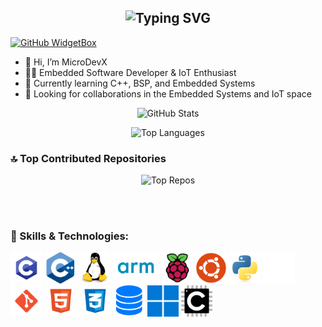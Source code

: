 <h2 align="center">
  <img src="https://readme-typing-svg.demolab.com?font=Fira+Code&pause=1000&color=9B72FF&center=true&vCenter=true&width=435&lines=Learning%2C+Living%2C+and+Leveling+up." alt="Typing SVG" />
</h2>

[![GitHub WidgetBox](https://github-widgetbox.vercel.app/api/profile?username=MicroDevX&data=followers,repositories,stars,commits&theme=darkmode)](https://github.com/MicroDevX)


<ul align="left">
  <li>👋 Hi, I’m MicroDevX</li>
  <li>👨‍💻 Embedded Software Developer & IoT Enthusiast</li>
  <li>📖 Currently learning C++, BSP, and Embedded Systems</li>
  <li>💞 Looking for collaborations in the Embedded Systems and IoT space</li>
</ul>

<p align="center">
  <img src="https://github-readme-stats.vercel.app/api?username=MicroDevX&theme=dark&hide_border=false&include_all_commits=true&count_private=true" alt="GitHub Stats">
</p>

<p align="center">
  <img src="https://github-readme-stats.vercel.app/api/top-langs/?username=MicroDevX&theme=dark&hide_border=false&include_all_commits=true&count_private=true&layout=compact" alt="Top Languages">
</p>

### 🔝 Top Contributed Repositories
<p align="center">
  <img src="https://github-contributor-stats.vercel.app/api?username=MicroDevX&limit=7&theme=dark&combine_all_yearly_contributions=true" alt="Top Repos">
</p>

<br><br>

### 🔧 Skills & Technologies:
<p align="left">
  <img src="https://github.com/Omkar7637/PORTFOLIO/raw/main/src/png/clogo.png" alt="C" height="50" title="C">
  <img src="https://github.com/Omkar7637/PORTFOLIO/raw/main/src/png/C++%20(CPlusPlus).png" alt="C++" height="50" title="C++">
  <img src="https://github.com/Omkar7637/PORTFOLIO/raw/main/src/png/Linux.png" alt="Linux" height="50" title="Linux">
  <img src="https://github.com/Omkar7637/PORTFOLIO/raw/main/src/png/Arm_Holdings-Logo.wine.png" alt="Arm Cortex-M" height="50" title="Arm Cortex-M">
  <img src="https://github.com/Omkar7637/PORTFOLIO/raw/main/src/png/Raspberry%20Pi.png" alt="Raspberry Pi" height="50" title="Raspberry Pi">
  <img src="https://github.com/Omkar7637/PORTFOLIO/raw/main/src/png/Ubuntu.png" alt="Ubuntu" height="50" title="Ubuntu">
  <img src="https://github.com/Omkar7637/PORTFOLIO/raw/main/src/png/Python.png" alt="Python" height="50" title="Python">
  <img src="https://github.com/Omkar7637/PORTFOLIO/raw/main/src/png/githublogo.png" alt="GitHub" height="50" title="GitHub">
  <img src="https://github.com/Omkar7637/PORTFOLIO/raw/main/src/png/gitlogo.png" alt="Git" height="50" title="Git">
  <img src="https://github.com/Omkar7637/PORTFOLIO/raw/main/src/png/htmllogo.png" alt="HTML" height="50" title="HTML">
  <img src="https://github.com/Omkar7637/PORTFOLIO/raw/main/src/png/csslogo.png" alt="CSS" height="50" title="CSS">
  <img src="https://github.com/Omkar7637/PORTFOLIO/raw/main/src/png/sql.png" alt="SQL" height="50" title="SQL">
  <img src="https://github.com/Omkar7637/PORTFOLIO/raw/main/src/png/Windows%2011.png" alt="Windows" height="50" title="Windows">
  <img src="https://github.com/Omkar7637/PORTFOLIO/raw/main/src/png/Embedded%20C.png" alt="Embedded C" height="50" title="Embedded C">
</p>

<br>
